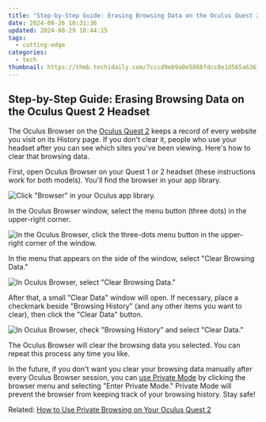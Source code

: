 ```yaml
---
title: "Step-by-Step Guide: Erasing Browsing Data on the Oculus Quest 2 Headset"
date: 2024-08-26 10:31:36
updated: 2024-08-29 10:44:15
tags:
  - cutting-edge
categories:
  - tech
thumbnail: https://thmb.techidaily.com/7cccd9eb9a0e5868fdcc8e1d565a6361afbd695166e4fbcce6c8036521a9edd3.jpg
---
```


## Step-by-Step Guide: Erasing Browsing Data on the Oculus Quest 2 Headset

The Oculus Browser on the [Oculus Quest 2](https://youtube-sure.techidaily.com/024-approved-how-much-cash-can-you-score-for-watching-a-million-videos/) keeps a record of every website you visit on its History page. If you don't clear it, people who use your headset after you can see which sites you've been viewing. Here's how to clear that browsing data.

 First, open Oculus Browser on your Quest 1 or 2 headset (these instructions work for both models). You'll find the browser in your app library.

![Click "Browser" in your Oculus app library.](https://static1.howtogeekimages.com/wordpress/wp-content/uploads/2021/12/oculus_browser_launch.jpg) 

 In the Oculus Browser window, select the menu button (three dots) in the upper-right corner.

![In the Oculus Browser, click the three-dots menu button in the upper-right corner of the window.](https://static1.howtogeekimages.com/wordpress/wp-content/uploads/2021/12/oculus_browser_three_dots.jpg) 

 In the menu that appears on the side of the window, select "Clear Browsing Data."

![In Oculus Browser, select "Clear Browsing Data."](https://static1.howtogeekimages.com/wordpress/wp-content/uploads/2021/12/oculus_quest_clear_browsing_data.jpg) 

 After that, a small "Clear Data" window will open. If necessary, place a checkmark beside "Browsing History" (and any other items you want to clear), then click the "Clear Data" button.

![In Oculus Browser, check "Browsing History" and select "Clear Data."](https://static1.howtogeekimages.com/wordpress/wp-content/uploads/2021/12/oculus_browser_clear_data.jpg) 

 The Oculus Browser will clear the browsing data you selected. You can repeat this process any time you like.

 In the future, if you don't want you clear your browsing data manually after every Oculus Browser session, you can [use Private Mode](https://blog-min.techidaily.com/how-to-retrieve-erased-messages-from-honor-x7b-by-fonelab-android-recover-messages/) by clicking the browser menu and selecting "Enter Private Mode." Private Mode will prevent the browser from keeping track of your browsing history. Stay safe!

Related: [How to Use Private Browsing on Your Oculus Quest 2](https://blog-min.techidaily.com/how-to-retrieve-erased-messages-from-honor-x7b-by-fonelab-android-recover-messages/)

<ins class="adsbygoogle"
     style="display:block"
     data-ad-format="autorelaxed"
     data-ad-client="ca-pub-7571918770474297"
     data-ad-slot="1223367746"></ins>



<ins class="adsbygoogle"
     style="display:block"
     data-ad-client="ca-pub-7571918770474297"
     data-ad-slot="8358498916"
     data-ad-format="auto"
     data-full-width-responsive="true"></ins>
